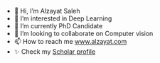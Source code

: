 - 👋 Hi, I’m Alzayat Saleh
- 👀 I’m interested in Deep Learning
- 🌱 I’m currently PhD Candidate
- 💞️ I’m looking to collaborate on Computer vision
- 📫 How to reach me www.alzayat.com
- ✨ Check my [Scholar profile](https://scholar.google.com/citations?user=OaFJvaIAAAAJ&hl=en)

<!---
alzayats/alzayats is a ✨ special ✨ repository because its `README.md` (this file) appears on your GitHub profile.
You can click the Preview link to take a look at your changes.
--->
